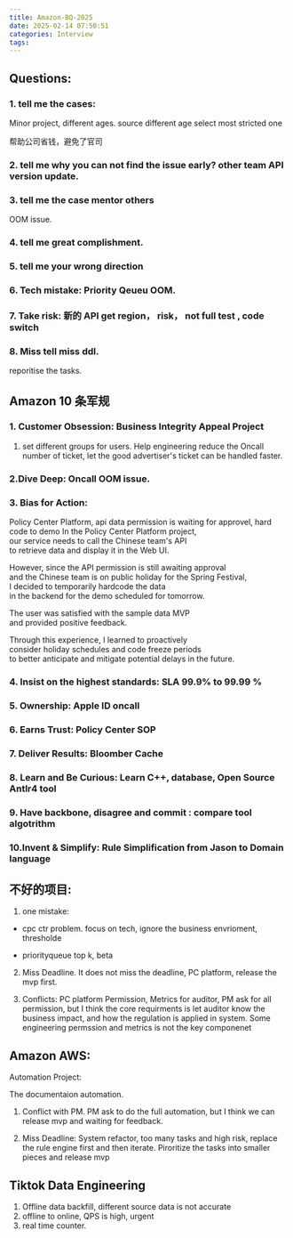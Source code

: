 ```yaml
---
title: Amazon-BQ-2025
date: 2025-02-14 07:50:51
categories: Interview
tags:
---
```



## Questions:
### 1. tell me the cases:

Minor project, different ages. source different age select most stricted one

帮助公司省钱，避免了官司

### 2. tell me why you can not find the issue early? other team API version update.

### 3. tell me the case mentor others
OOM issue.

### 4. tell me great complishment.

### 5. tell me your wrong direction


### 6. Tech mistake: Priority Qeueu OOM.


### 7. Take risk: 新的 API get region， risk， not full test  , code switch

### 8. Miss tell miss ddl.
reporitise the tasks. 

## Amazon 10 条军规
### 1. Customer Obsession: Business Integrity Appeal Project

1. set different groups for users. 
Help engineering reduce the Oncall number of ticket, let the good advertiser's ticket can be handled faster.

### 2.Dive Deep: Oncall OOM issue.

### 3. Bias for Action: 
Policy Center Platform, api data permission is waiting for approvel, hard code to demo
In the Policy Center Platform project,  
our service needs to call the Chinese team's API  
to retrieve data and display it in the Web UI.  

However, since the API permission is still awaiting approval  
and the Chinese team is on public holiday for the Spring Festival,  
I decided to temporarily hardcode the data  
in the backend for the demo scheduled for tomorrow.  

The user was satisfied with the sample data MVP  
and provided positive feedback.  

Through this experience, I learned to proactively  
consider holiday schedules and code freeze periods  
to better anticipate and mitigate potential delays in the future.

### 4. Insist on the highest standards: SLA 99.9% to 99.99 %
### 5. Ownership: Apple ID oncall
### 6. Earns Trust: Policy Center SOP
### 7. Deliver Results: Bloomber Cache
### 8. Learn and Be Curious: Learn C++, database, Open Source Antlr4 tool
### 9. Have backbone, disagree and commit : compare tool algotrithm
### 10.Invent & Simplify: Rule Simplification from Jason to Domain language

## 不好的项目:
1. one mistake:
* cpc ctr problem. focus on tech, ignore the business envrioment, thresholde 

* priorityqueue top k, beta

2. Miss Deadline. It does not miss the deadline, PC platform, release the mvp first.

3. Conflicts:   PC platform Permission, Metrics for auditor, PM ask for all permission, but I think the core requirments is let auditor know the business impact, and how the regulation is applied in system. Some engineering permssion and metrics is not the key componenet

## Amazon AWS:
Automation Project:

The documentaion automation.

1. Conflict with PM. 
PM ask to do the full automation, but I think we can release mvp and waiting for feedback.

2. Miss Deadline:
System refactor, too many tasks and high risk, replace the rule engine first and then iterate.
Piroritize the tasks into smaller pieces and release mvp


## Tiktok Data Engineering 

1. Offline data backfill, different source data is not accurate
2. offline to online, QPS is high, urgent
3. real time counter.
